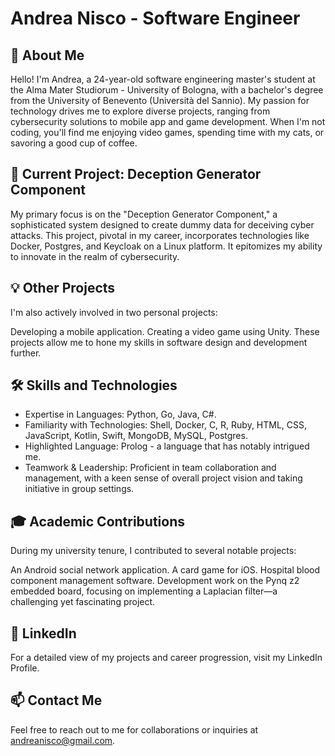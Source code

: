 # Andrea Nisco - Software Engineer

## 👋 About Me
Hello! I'm Andrea, a 24-year-old software engineering master's student at the Alma Mater Studiorum - University of Bologna, with a bachelor's degree from the University of Benevento (Università del Sannio). My passion for technology drives me to explore diverse projects, ranging from cybersecurity solutions to mobile app and game development. When I'm not coding, you'll find me enjoying video games, spending time with my cats, or savoring a good cup of coffee.

## 🚀 Current Project: Deception Generator Component
My primary focus is on the "Deception Generator Component," a sophisticated system designed to create dummy data for deceiving cyber attacks. This project, pivotal in my career, incorporates technologies like Docker, Postgres, and Keycloak on a Linux platform. It epitomizes my ability to innovate in the realm of cybersecurity.

## 💡 Other Projects
I'm also actively involved in two personal projects:

Developing a mobile application.
Creating a video game using Unity.
These projects allow me to hone my skills in software design and development further.

## 🛠 Skills and Technologies
* Expertise in Languages: 
Python, Go, Java, C#.
* Familiarity with Technologies: 
Shell, Docker, C, R, Ruby, HTML, CSS, JavaScript, Kotlin, Swift, MongoDB, MySQL, Postgres.
* Highlighted Language: 
Prolog - a language that has notably intrigued me.
* Teamwork & Leadership: 
Proficient in team collaboration and management, with a keen sense of overall project vision and taking initiative in group settings.
## 🎓 Academic Contributions
During my university tenure, I contributed to several notable projects:

An Android social network application.
A card game for iOS.
Hospital blood component management software.
Development work on the Pynq z2 embedded board, focusing on implementing a Laplacian filter—a challenging yet fascinating project.
## 📄 LinkedIn
For a detailed view of my projects and career progression, visit my LinkedIn Profile.

## 📫 Contact Me
Feel free to reach out to me for collaborations or inquiries at andreanisco@gmail.com.


